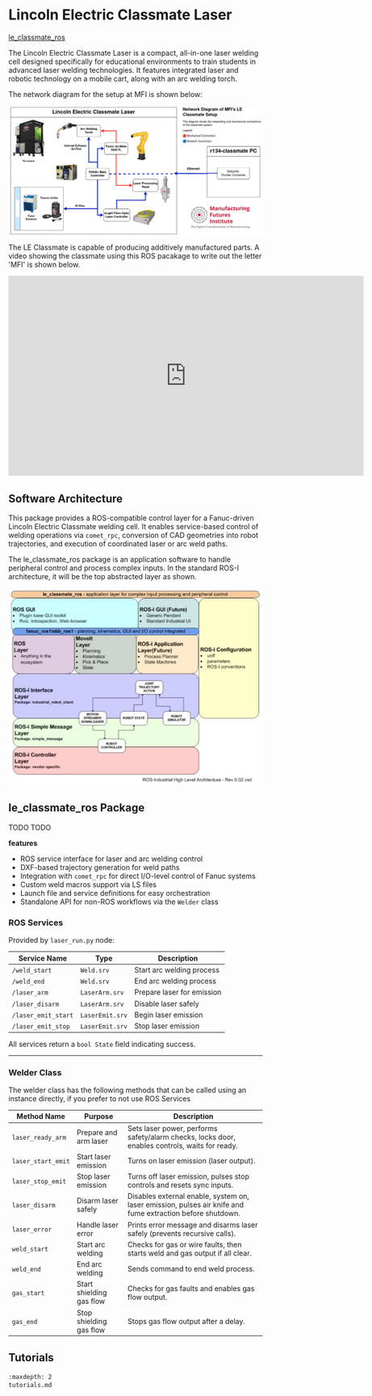 # Lincoln Electric Classmate Laser

<a href="https://github.com/cmu-mfi/le_classmate_ros" class="inline-button"><i class="fab fa-github"></i>le_classmate_ros</a>

The Lincoln Electric Classmate Laser is a compact, all-in-one laser welding cell designed specifically for educational environments to train students in advanced laser welding technologies. It features integrated laser and robotic technology on a mobile cart, along with an arc welding torch.

The network diagram for the setup at MFI is shown below:

![ClassmateNetworkDiagram](../../files/LE_Classmate.jpg)

The LE Classmate is capable of producing additively manufactured parts. A video showing the classmate using this ROS pacakage to write out the letter 'MFI' is shown below.

<iframe width="704" height="396" src="https://www.youtube.com/embed/Izd-oDhlwkU" title="DXF Demo" frameborder="0" allow="accelerometer; autoplay; clipboard-write; encrypted-media; gyroscope; picture-in-picture; web-share" allowfullscreen></iframe>

<br>

## Software Architecture

This package provides a ROS-compatible control layer for a Fanuc-driven Lincoln Electric Classmate welding cell. It enables service-based control of welding operations via `comet_rpc`, conversion of CAD geometries into robot trajectories, and execution of coordinated laser or arc weld paths.

The le_classmate_ros package is an application software to handle peripheral control and process complex inputs. In the standard ROS-I architecture, it will be the top abstracted layer as shown. 

![SoftwareArchitecture](../../files/layers.jpg)


## le_classmate_ros Package

TODO TODO

**features**

- ROS service interface for laser and arc welding control
- DXF-based trajectory generation for weld paths
- Integration with `comet_rpc` for direct I/O-level control of Fanuc systems
- Custom weld macros support via LS files
- Launch file and service definitions for easy orchestration
- Standalone API for non-ROS workflows via the `Welder` class

### ROS Services

Provided by `laser_run.py` node:

| Service Name        | Type            | Description                |
| ------------------- | --------------- | -------------------------- |
| `/weld_start`       | `Weld.srv`      | Start arc welding process  |
| `/weld_end`         | `Weld.srv`      | End arc welding process    |
| `/laser_arm`        | `LaserArm.srv`  | Prepare laser for emission |
| `/laser_disarm`     | `LaserArm.srv`  | Disable laser safely       |
| `/laser_emit_start` | `LaserEmit.srv` | Begin laser emission       |
| `/laser_emit_stop`  | `LaserEmit.srv` | Stop laser emission        |

All services return a `bool State` field indicating success.

---

### Welder Class

The welder class has the following methods that can be called using an instance directly, if you prefer to not use ROS Services

| Method Name      | Purpose                  | Description                                                                                                |
| ------------------ | ------------------------ | ---------------------------------------------------------------------------------------------------------- |
| `laser_ready_arm`  | Prepare and arm laser    | Sets laser power, performs safety/alarm checks, locks door, enables controls, waits for ready.             |
| `laser_start_emit` | Start laser emission     | Turns on laser emission (laser output).                                                                    |
| `laser_stop_emit`  | Stop laser emission      | Turns off laser emission, pulses stop controls and resets sync inputs.                                     |
| `laser_disarm`     | Disarm laser safely      | Disables external enable, system on, laser emission, pulses air knife and fume extraction before shutdown. |
| `laser_error`      | Handle laser error       | Prints error message and disarms laser safely (prevents recursive calls).                                  |
| `weld_start`       | Start arc welding        | Checks for gas or wire faults, then starts weld and gas output if all clear.                               |
| `weld_end`         | End arc welding          | Sends command to end weld process.                                                                         |
| `gas_start`        | Start shielding gas flow | Checks for gas faults and enables gas flow output.                                                         |
| `gas_end`          | Stop shielding gas flow  | Stops gas flow output after a delay.                                                                       |


## Tutorials

```{toctree}
:maxdepth: 2
tutorials.md
```